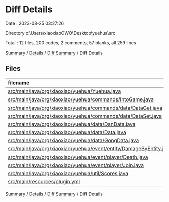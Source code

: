 # Diff Details

Date : 2023-08-25 03:27:26

Directory c:\\Users\\xiaoxiaoOWO\\Desktop\\yuehua\\src

Total : 12 files,  200 codes, 2 comments, 57 blanks, all 259 lines

[Summary](results.md) / [Details](details.md) / [Diff Summary](diff.md) / Diff Details

## Files
| filename | language | code | comment | blank | total |
| :--- | :--- | ---: | ---: | ---: | ---: |
| [src/main/java/org/xiaoxiao/yuehua/Yuehua.java](/src/main/java/org/xiaoxiao/yuehua/Yuehua.java) | Java | 4 | -1 | -1 | 2 |
| [src/main/java/org/xiaoxiao/yuehua/commands/IntoGame.java](/src/main/java/org/xiaoxiao/yuehua/commands/IntoGame.java) | Java | 46 | 1 | 11 | 58 |
| [src/main/java/org/xiaoxiao/yuehua/commands/data/DataGet.java](/src/main/java/org/xiaoxiao/yuehua/commands/data/DataGet.java) | Java | 28 | 0 | 4 | 32 |
| [src/main/java/org/xiaoxiao/yuehua/commands/data/DataSet.java](/src/main/java/org/xiaoxiao/yuehua/commands/data/DataSet.java) | Java | 47 | 0 | 23 | 70 |
| [src/main/java/org/xiaoxiao/yuehua/data/DanData.java](/src/main/java/org/xiaoxiao/yuehua/data/DanData.java) | Java | 3 | 0 | 1 | 4 |
| [src/main/java/org/xiaoxiao/yuehua/data/Data.java](/src/main/java/org/xiaoxiao/yuehua/data/Data.java) | Java | -1 | 0 | 2 | 1 |
| [src/main/java/org/xiaoxiao/yuehua/data/GongData.java](/src/main/java/org/xiaoxiao/yuehua/data/GongData.java) | Java | 3 | 0 | 1 | 4 |
| [src/main/java/org/xiaoxiao/yuehua/event/entity/DamageByEntity.java](/src/main/java/org/xiaoxiao/yuehua/event/entity/DamageByEntity.java) | Java | 29 | 1 | 4 | 34 |
| [src/main/java/org/xiaoxiao/yuehua/event/player/Death.java](/src/main/java/org/xiaoxiao/yuehua/event/player/Death.java) | Java | -21 | 0 | -5 | -26 |
| [src/main/java/org/xiaoxiao/yuehua/event/player/Join.java](/src/main/java/org/xiaoxiao/yuehua/event/player/Join.java) | Java | 3 | 0 | 0 | 3 |
| [src/main/java/org/xiaoxiao/yuehua/util/Scores.java](/src/main/java/org/xiaoxiao/yuehua/util/Scores.java) | Java | 53 | 1 | 16 | 70 |
| [src/main/resources/plugin.yml](/src/main/resources/plugin.yml) | YAML | 6 | 0 | 1 | 7 |

[Summary](results.md) / [Details](details.md) / [Diff Summary](diff.md) / Diff Details